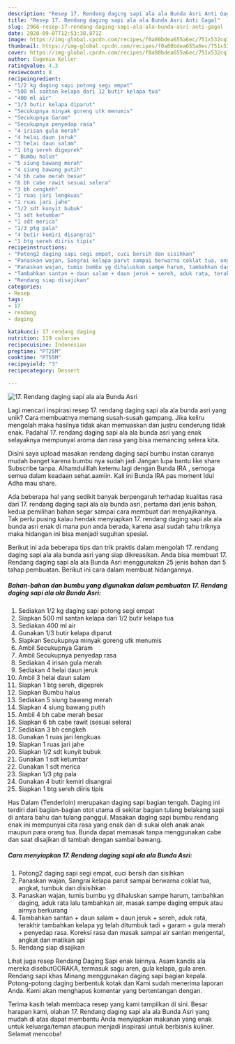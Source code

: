 ```yaml
---
description: "Resep 17. Rendang daging sapi ala ala Bunda Asri Anti Gagal"
title: "Resep 17. Rendang daging sapi ala ala Bunda Asri Anti Gagal"
slug: 2966-resep-17-rendang-daging-sapi-ala-ala-bunda-asri-anti-gagal
date: 2020-09-07T12:53:38.871Z
image: https://img-global.cpcdn.com/recipes/f0a80bdea655a6ec/751x532cq70/17-rendang-daging-sapi-ala-ala-bunda-asri-foto-resep-utama.jpg
thumbnail: https://img-global.cpcdn.com/recipes/f0a80bdea655a6ec/751x532cq70/17-rendang-daging-sapi-ala-ala-bunda-asri-foto-resep-utama.jpg
cover: https://img-global.cpcdn.com/recipes/f0a80bdea655a6ec/751x532cq70/17-rendang-daging-sapi-ala-ala-bunda-asri-foto-resep-utama.jpg
author: Eugenia Keller
ratingvalue: 4.3
reviewcount: 8
recipeingredient:
- "1/2 kg daging sapi potong segi empat"
- "500 ml santan kelapa dari 12 butir kelapa tua"
- "400 ml air"
- "1/3 butir kelapa diparut"
- "Secukupnya minyak goreng utk menumis"
- "Secukupnya Garam"
- "Secukupnya penyedap rasa"
- "4 irisan gula merah"
- "4 helai daun jeruk"
- "3 helai daun salam"
- "1 btg sereh digeprek"
- " Bumbu halus"
- "5 siung bawang merah"
- "4 siung bawang putih"
- "4 bh cabe merah besar"
- "6 bh cabe rawit sesuai selera"
- "3 bh cengkeh"
- "1 ruas jari lengkuas"
- "1 ruas jari jahe"
- "1/2 sdt kunyit bubuk"
- "1 sdt ketumbar"
- "1 sdt merica"
- "1/3 ptg pala"
- "4 butir kemiri disangrai"
- "1 btg sereh diiris tipis"
recipeinstructions:
- "Potong2 daging sapi segi empat, cuci bersih dan sisihkan"
- "Panaskan wajan, Sangrai kelapa parut sampai berwarna coklat tua, angkat, tumbuk dan disisihkan"
- "Panaskan wajan, tumis bumbu yg dihaluskan sampe harum, tambahkan daging, aduk rata lalu tambahkan air, masak sampe daging empuk atau airnya berkurang"
- "Tambahkan santan + daun salam + daun jeruk + sereh, aduk rata, terakhir tambahkan kelapa yg telah ditumbuk tadi + garam + gula merah + penyedap rasa. Koreksi rasa dan masak sampai air santan mengental, angkat dan matikan api"
- "Rendang siap disajikan"
categories:
- Resep
tags:
- 17
- rendang
- daging

katakunci: 17 rendang daging 
nutrition: 119 calories
recipecuisine: Indonesian
preptime: "PT25M"
cooktime: "PT55M"
recipeyield: "3"
recipecategory: Dessert

---
```



![17. Rendang daging sapi ala ala Bunda Asri](https://img-global.cpcdn.com/recipes/f0a80bdea655a6ec/751x532cq70/17-rendang-daging-sapi-ala-ala-bunda-asri-foto-resep-utama.jpg)

Lagi mencari inspirasi resep 17. rendang daging sapi ala ala bunda asri yang unik? Cara membuatnya memang susah-susah gampang. Jika keliru mengolah maka hasilnya tidak akan memuaskan dan justru cenderung tidak enak. Padahal 17. rendang daging sapi ala ala bunda asri yang enak selayaknya mempunyai aroma dan rasa yang bisa memancing selera kita.

Disini saya upload masakan rendang daging sapi bumbu instan caranya mudah banget karena bumbu nya sudah jadi Jangan lupa bantu like share Subscribe tanpa. Alhamdulillah ketemu lagi dengan Bunda IRA , semoga semua dalam keadaan sehat.aamiin. Kali ini Bunda IRA pas moment Idul Adha mau share.

Ada beberapa hal yang sedikit banyak berpengaruh terhadap kualitas rasa dari 17. rendang daging sapi ala ala bunda asri, pertama dari jenis bahan, kedua pemilihan bahan segar sampai cara membuat dan menyajikannya. Tak perlu pusing kalau hendak menyiapkan 17. rendang daging sapi ala ala bunda asri enak di mana pun anda berada, karena asal sudah tahu triknya maka hidangan ini bisa menjadi suguhan spesial.


Berikut ini ada beberapa tips dan trik praktis dalam mengolah 17. rendang daging sapi ala ala bunda asri yang siap dikreasikan. Anda bisa membuat 17. Rendang daging sapi ala ala Bunda Asri menggunakan 25 jenis bahan dan 5 tahap pembuatan. Berikut ini cara dalam membuat hidangannya.

<!--inarticleads1-->

##### Bahan-bahan dan bumbu yang digunakan dalam pembuatan 17. Rendang daging sapi ala ala Bunda Asri:

1. Sediakan 1/2 kg daging sapi potong segi empat
1. Siapkan 500 ml santan kelapa dari 1/2 butir kelapa tua
1. Sediakan 400 ml air
1. Gunakan 1/3 butir kelapa diparut
1. Siapkan Secukupnya minyak goreng utk menumis
1. Ambil Secukupnya Garam
1. Ambil Secukupnya penyedap rasa
1. Sediakan 4 irisan gula merah
1. Sediakan 4 helai daun jeruk
1. Ambil 3 helai daun salam
1. Siapkan 1 btg sereh, digeprek
1. Siapkan  Bumbu halus
1. Sediakan 5 siung bawang merah
1. Siapkan 4 siung bawang putih
1. Ambil 4 bh cabe merah besar
1. Siapkan 6 bh cabe rawit (sesuai selera)
1. Sediakan 3 bh cengkeh
1. Gunakan 1 ruas jari lengkuas
1. Siapkan 1 ruas jari jahe
1. Siapkan 1/2 sdt kunyit bubuk
1. Gunakan 1 sdt ketumbar
1. Gunakan 1 sdt merica
1. Siapkan 1/3 ptg pala
1. Gunakan 4 butir kemiri disangrai
1. Siapkan 1 btg sereh diiris tipis


Has Dalam (Tenderloin) merupakan daging sapi bagian tengah. Daging ini terdiri dari bagian-bagian otot utama di sekitar bagian tulang belakang sapi di antara bahu dan tulang panggul. Masakan daging sapi bumbu rendang enak ini mempunyai cita rasa yang enak dan di sukai oleh anak anak maupun para orang tua. Bunda dapat memasak tanpa menggunakan cabe dan saat disajikan di tambah dengan sambal bawang. 

<!--inarticleads2-->

##### Cara menyiapkan 17. Rendang daging sapi ala ala Bunda Asri:

1. Potong2 daging sapi segi empat, cuci bersih dan sisihkan
1. Panaskan wajan, Sangrai kelapa parut sampai berwarna coklat tua, angkat, tumbuk dan disisihkan
1. Panaskan wajan, tumis bumbu yg dihaluskan sampe harum, tambahkan daging, aduk rata lalu tambahkan air, masak sampe daging empuk atau airnya berkurang
1. Tambahkan santan + daun salam + daun jeruk + sereh, aduk rata, terakhir tambahkan kelapa yg telah ditumbuk tadi + garam + gula merah + penyedap rasa. Koreksi rasa dan masak sampai air santan mengental, angkat dan matikan api
1. Rendang siap disajikan


Lihat juga resep Rendang Daging Sapi enak lainnya. Asam kandis ala mereka disebutGORAKA, termasuk sagu aren, gula kelapa, gula aren. Rendang sapi khas Minang menggunakan daging sapi bagian kepala. Potong-potong daging berbentuk kotak dan Kami sudah menerima laporan Anda. Kami akan menghapus komentar yang bertentangan dengan. 

Terima kasih telah membaca resep yang kami tampilkan di sini. Besar harapan kami, olahan 17. Rendang daging sapi ala ala Bunda Asri yang mudah di atas dapat membantu Anda menyiapkan makanan yang enak untuk keluarga/teman ataupun menjadi inspirasi untuk berbisnis kuliner. Selamat mencoba!
